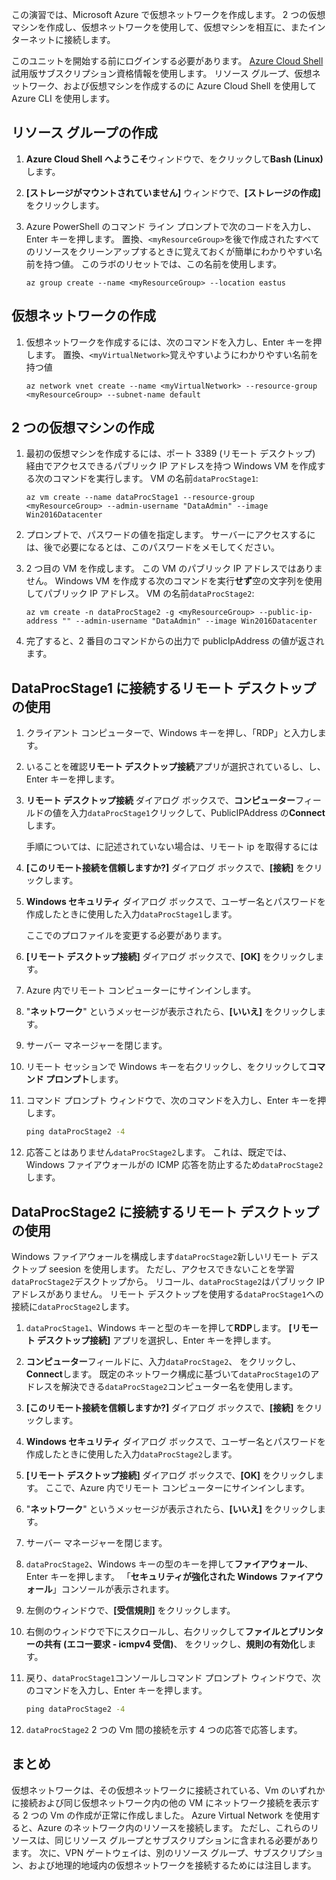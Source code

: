この演習では、Microsoft Azure で仮想ネットワークを作成します。 2 つの仮想マシンを作成し、仮想ネットワークを使用して、仮想マシンを相互に、またインターネットに接続します。

このユニットを開始する前にログインする必要があります。 [Azure Cloud Shell](https://shell.azure.com)試用版サブスクリプション資格情報を使用します。 リソース グループ、仮想ネットワーク、および仮想マシンを作成するのに Azure Cloud Shell を使用して Azure CLI を使用します。

## <a name="create-a-resource-group"></a>リソース グループの作成

1. **Azure Cloud Shell へようこそ**ウィンドウで、をクリックして**Bash (Linux)** します。

1. **[ストレージがマウントされていません]** ウィンドウで、**[ストレージの作成]** をクリックします。

1. Azure PowerShell のコマンド ライン プロンプトで次のコードを入力し、Enter キーを押します。 置換、`<myResourceGroup>`を後で作成されたすべてのリソースをクリーンアップするときに覚えておくが簡単にわかりやすい名前を持つ値。 このラボのリセットでは、この名前を使用します。

    ```azurecli
    az group create --name <myResourceGroup> --location eastus
    ```

## <a name="create-a-virtual-network"></a>仮想ネットワークの作成

1. 仮想ネットワークを作成するには、次のコマンドを入力し、Enter キーを押します。 置換、`<myVirtualNetwork>`覚えやすいようにわかりやすい名前を持つ値

    ```azurecli
    az network vnet create --name <myVirtualNetwork> --resource-group <myResourceGroup> --subnet-name default
    ```

## <a name="create-two-virtual-machines"></a>2 つの仮想マシンの作成

1. 最初の仮想マシンを作成するには、ポート 3389 (リモート デスクトップ) 経由でアクセスできるパブリック IP アドレスを持つ Windows VM を作成する次のコマンドを実行します。 VM の名前`dataProcStage1`:

    ```azurecli
    az vm create --name dataProcStage1 --resource-group <myResourceGroup> --admin-username "DataAdmin" --image Win2016Datacenter
    ```

1. プロンプトで、パスワードの値を指定します。 サーバーにアクセスするには、後で必要になるとは、このパスワードをメモしてください。

1. 2 つ目の VM を作成します。 この VM のパブリック IP アドレスではありません。 Windows VM を作成する次のコマンドを実行**せず**空の文字列を使用してパブリック IP アドレス。 VM の名前`dataProcStage2`:

    ```azurecli
    az vm create -n dataProcStage2 -g <myResourceGroup> --public-ip-address "" --admin-username "DataAdmin" --image Win2016Datacenter
    ```

1. 完了すると、2 番目のコマンドからの出力で publicIpAddress の値が返されます。  

## <a name="connect-to-dataprocstage1-using-remote-desktop"></a>DataProcStage1 に接続するリモート デスクトップの使用

1. クライアント コンピューターで、Windows キーを押し、「RDP」と入力します。

1. いることを確認**リモート デスクトップ接続**アプリが選択されているし、し、Enter キーを押します。

1. **リモート デスクトップ接続** ダイアログ ボックスで、**コンピューター**フィールドの値を入力`dataProcStage1`クリックして、PublicIPAddress の**Connect**します。
    
    手順については、に記述されていない場合は、リモート ip を取得するには

1. **[このリモート接続を信頼しますか?]** ダイアログ ボックスで、**[接続]** をクリックします。

1. **Windows セキュリティ** ダイアログ ボックスで、ユーザー名とパスワードを作成したときに使用した入力`dataProcStage1`します。 

    ここでのプロファイルを変更する必要があります。

1. **[リモート デスクトップ接続]** ダイアログ ボックスで、**[OK]** をクリックします。

1. Azure 内でリモート コンピューターにサインインします。

1. "**ネットワーク**" というメッセージが表示されたら、**[いいえ]** をクリックします。

1. サーバー マネージャーを閉じます。

1. リモート セッションで Windows キーを右クリックし、をクリックして**コマンド プロンプト**します。

1. コマンド プロンプト ウィンドウで、次のコマンドを入力し、Enter キーを押します。

    ```cmd
    ping dataProcStage2 -4
    ```

1. 応答ことはありません`dataProcStage2`します。 これは、既定では、Windows ファイアウォールがの ICMP 応答を防止するため`dataProcStage2`します。

## <a name="connect-to-dataprocstage2-using-remote-desktop"></a>DataProcStage2 に接続するリモート デスクトップの使用

Windows ファイアウォールを構成します`dataProcStage2`新しいリモート デスクトップ seesion を使用します。 ただし、アクセスできないことを学習`dataProcStage2`デスクトップから。 リコール、`dataProcStage2`はパブリック IP アドレスがありません。 リモート デスクトップを使用する`dataProcStage1`への接続に`dataProcStage2`します。

1. `dataProcStage1`、Windows キーと型のキーを押して**RDP**します。 **[リモート デスクトップ接続]** アプリを選択し、Enter キーを押します。

1. **コンピューター**フィールドに、入力`dataProcStage2`、 をクリックし、 **Connect**します。 既定のネットワーク構成に基づいて`dataProcStage1`のアドレスを解決できる`dataProcStage2`コンピューター名を使用します。

1. **[このリモート接続を信頼しますか?]** ダイアログ ボックスで、**[接続]** をクリックします。

1. **Windows セキュリティ** ダイアログ ボックスで、ユーザー名とパスワードを作成したときに使用した入力`dataProcStage2`します。

1. **[リモート デスクトップ接続]** ダイアログ ボックスで、**[OK]** をクリックします。 ここで、Azure 内でリモート コンピューターにサインインします。

1. "**ネットワーク**" というメッセージが表示されたら、**[いいえ]** をクリックします。

1. サーバー マネージャーを閉じます。

1. `dataProcStage2`、Windows キーの型のキーを押して**ファイアウォール**、Enter キーを押します。 「**セキュリティが強化された Windows ファイアウォール**」コンソールが表示されます。

1. 左側のウィンドウで、**[受信規則]** をクリックします。

1. 右側のウィンドウで下にスクロールし、右クリックして**ファイルとプリンターの共有 (エコー要求 - icmpv4 受信)**、 をクリックし、**規則の有効化**します。

1. 戻り、`dataProcStage1`コンソールしコマンド プロンプト ウィンドウで、次のコマンドを入力し、Enter キーを押します。

    ```cmd
    ping dataProcStage2 -4
    ```

1. `dataProcStage2` 2 つの Vm 間の接続を示す 4 つの応答で応答します。

## <a name="summary"></a>まとめ

仮想ネットワークは、その仮想ネットワークに接続されている、Vm のいずれかに接続および同じ仮想ネットワーク内の他の VM にネットワーク接続を表示する 2 つの Vm の作成が正常に作成しました。 Azure Virtual Network を使用すると、Azure のネットワーク内のリソースを接続します。 ただし、これらのリソースは、同じリソース グループとサブスクリプションに含まれる必要があります。 次に、VPN ゲートウェイは、別のリソース グループ、サブスクリプション、および地理的地域内の仮想ネットワークを接続するためには注目します。
